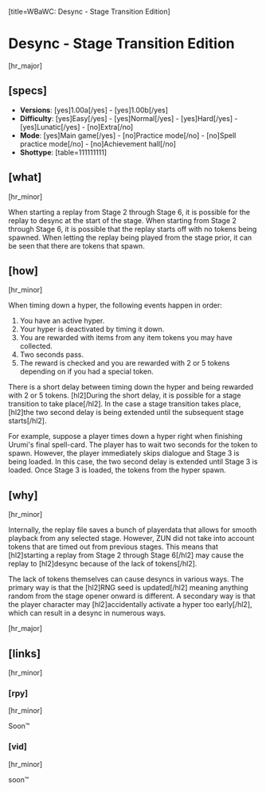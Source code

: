 [title=WBaWC: Desync - Stage Transition Edition]
# Desync - Stage Transition Edition
[hr_major]
## [specs]

* **Versions**: [yes]1.00a[/yes] - [yes]1.00b[/yes]
* **Difficulty**: [yes]Easy[/yes] - [yes]Normal[/yes] - [yes]Hard[/yes] - [yes]Lunatic[/yes] - [no]Extra[/no]
* **Mode**: [yes]Main game[/yes] - [no]Practice mode[/no] - [no]Spell practice mode[/no] - [no]Achievement hall[/no]
* **Shottype**: [table=111111111]

## [what]
[hr_minor]

When starting a replay from Stage 2 through Stage 6, it is possible for the replay to desync at the start of the stage. When starting from Stage 2 through Stage 6, it is possible that the replay starts off with no tokens being spawned. When letting the replay being played from the stage prior, it can be seen that there are tokens that spawn.

## [how]
[hr_minor]

When timing down a hyper, the following events happen in order:
1. You have an active hyper.
2. Your hyper is deactivated by timing it down.
3. You are rewarded with items from any item tokens you may have collected.
4. Two seconds pass.
5. The reward is checked and you are rewarded with 2 or 5 tokens depending on if you had a special token.

There is a short delay between timing down the hyper and being rewarded with 2 or 5 tokens. [hl2]During the short delay, it is possible for a stage transition to take place[/hl2]. In the case a stage transition takes place, [hl2]the two second delay is being extended until the subsequent stage starts[/hl2]. 

For example, suppose a player times down a hyper right when finishing Urumi's final spell-card. The player has to wait two seconds for the token to spawn. However, the player immediately skips dialogue and Stage 3 is being loaded. In this case, the two second delay is extended until Stage 3 is loaded. Once Stage 3 is loaded, the tokens from the hyper spawn.

## [why]
[hr_minor]

Internally, the replay file saves a bunch of playerdata that allows for smooth playback from any selected stage. However, ZUN did not take into account tokens that are timed out from previous stages. This means that [hl2]starting a replay from Stage 2 through Stage 6[/hl2] may cause the replay to [hl2]desync because of the lack of tokens[/hl2]. 

The lack of tokens themselves can cause desyncs in various ways. The primary way is that the [hl2]RNG seed is updated[/hl2] meaning anything random from the stage opener onward is different. A secondary way is that the player character may [hl2]accidentally activate a hyper too early[/hl2], which can result in a desync in numerous ways. 

[hr_major]
## [links]
[hr_minor]
### [rpy]
[hr_minor]

Soon:tm:

### [vid]
[hr_minor]

soon:tm:
